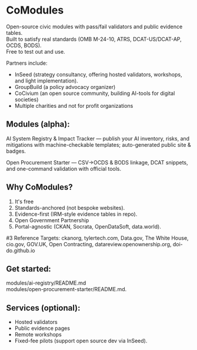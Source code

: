 # CoModules
Open-source civic modules with pass/fail validators and public evidence tables.  
Built to satisfy real standards (OMB M-24-10, ATRS, DCAT-US/DCAT-AP, OCDS, BODS).  
Free to test out and use.  

Partners include:
- InSeed (strategy consultancy, offering hosted validators, workshops, and light implementation).
- GroupBuild (a policy advocacy organizer)
- CoCivium (an open source community, building AI-tools for digital societies)
- Multiple charities and not for profit organizations

## Modules (alpha):

AI System Registry & Impact Tracker — publish your AI inventory, risks, and mitigations with machine-checkable templates; auto-generated public site & badges. 

Open Procurement Starter — CSV→OCDS & BODS linkage, DCAT snippets, and one-command validation with official tools. 

## Why CoModules?

1. It's free
2. Standards-anchored (not bespoke websites).
3. Evidence-first (IRM-style evidence tables in repo).
4. Open Government Partnership
5. Portal-agnostic (CKAN, Socrata, OpenDataSoft, data.world).
 
#3 Reference Targets:
ckanorg, tylertech.com, Data.gov, The White House, cio.gov, GOV.UK, Open Contracting, datareview.openownership.org, doi-do.github.io

## Get started: 
modules/ai-registry/README.md  
modules/open-procurement-starter/README.md.

## Services (optional): 
- Hosted validators
- Public evidence pages
- Remote workshops
- Fixed-fee pilots (support open source dev via InSeed).
